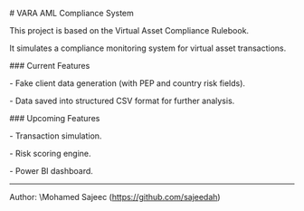 \# VARA AML Compliance System



This project is based on the Virtual Asset Compliance Rulebook.  

It simulates a compliance monitoring system for virtual asset transactions.



\### Current Features

\- Fake client data generation (with PEP and country risk fields).

\- Data saved into structured CSV format for further analysis.



\### Upcoming Features

\- Transaction simulation.

\- Risk scoring engine.

\- Power BI dashboard.



---



Author: \Mohamed Sajeec (https://github.com/sajeedah)

